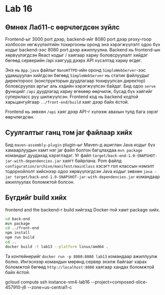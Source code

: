 # Lab 16

## Өмнөх Лаб11-с өөрчлөгдсөн зүйлс

Frontend-ыг 3000 port дээр, backend-ийг 8080 port дээр proxy-гоор холбосон хөгжүүлэлтийн тохиргооны оронд энэ хэрэгжүүлэлт одоо бүх кодыг backend-ээс 8080 port дээр ажиллуулна. Backend нь frontend-ын хөрвүүлэгдсэн React кодыг / хаягаар хариу боловсруулалт хийдэг бөгөөд серверийн /api хаягууд дээрх API хүсэлтэд хариу өгдөг.

Энэ нь `App.java` файлыг `NanoHTTPD`-ийн оронд `SimpleWebServer`-ээс удамшуулан хийгдсэн бөгөөд `SimpleWebServer` нь статик файлуудыг директороос (конструкторын дуудлагаар тохируулсан директор) боловсруулах аргыг аль хэдийн хэрэгжүүлсэн байдаг. Бид одоо `serve` функцийг `/api` дуудлагад хариу өгөхөөр өөрчилж, бусад бүх хаягийг суперкласс руу шилжүүлсэн. Frontend код нь backend кодтой харьцангуйгаар `../front-end/build` хаяг дээр байх ёстой.

Frontend нь зөвхөн `/api` хаяг дээр API-г хүлээж авахын тулд бага зэрэг өөрчлөгдсөн.

## Суулгалтыг ганц том jar файлаар хийх

Бид `maven-assembly-plugin` plugin-ыг Maven-д ашиглан Java кодыг бүх хамаарлуудын хамт нэг jar файл болгон багцлахдаа `mvn package` командыг дуудахад хэрэглэдэг. Уг файл `target/back-end-1.0-SNAPSHOT-jar-with-dependencies.jar` хаягт байрлана. Pom файлд `configuration/archive/manifest/mainClass` хэсэгт гол классын нэмэлт тодорхойлолт хийснээр одоо хөрвүүлэгдсэн Java кодыг зөвхөн `java -jar target/back-end-1.0-SNAPSHOT-jar-with-dependencies.jar` командаар ажиллуулах боломжтой болсон.

## Бүгдийг build хийх

frontend and the backend-г build хийгээд Docker-той хамт package хийх.

```sh
cd back-end
mvn package
cd ../front-end
npm install
npm run build
cd ..
docker build -t lab13 --platform linux/amd64 .
```

Та контейнерийг `docker run -p 8080:8080 lab13` командаар ажиллуулж болно. Ингэснээр командын мөрөнд сервер эхэлж байгааг харах боломжтой бөгөөд `http://localhost:8080` хаягаар хандах боломжтой байх ёстой.


gcloud compute ssh instance-vm4-lab16 --project=composed-slice-457910-j6 --zone=us-central1-c
